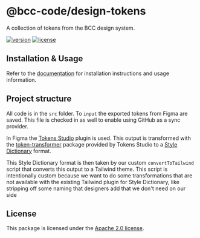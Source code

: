 # @bcc-code/design-tokens
A collection of tokens from the BCC design system.

[![version](https://img.shields.io/npm/v/@bcc-code/design-tokens)](https://github.com/bcc-code/bcc-design-tokens/releases) [![license](https://img.shields.io/npm/l/@bcc-code/design-tokens)](https://github.com/bcc-code/bcc-design-tokens/blob/main/LICENSE)

## Installation & Usage
Refer to the [documentation](https://developer.bcc.no/bcc-design/tokens) for installation instructions and usage information.

## Project structure
All code is in the `src` folder. To `input` the exported tokens from Figma are saved. This file is checked in as well to enable using GitHub as a sync provider.

In Figma the [Tokens Studio](https://www.figma.com/community/plugin/843461159747178978/Tokens-Studio-for-Figma-(Figma-Tokens)) plugin is used. This output is transformed with the [token-transformer](https://github.com/tokens-studio/figma-plugin/tree/main/token-transformer) package provided by Tokens Studio to a [Style Dictionary](https://amzn.github.io/style-dictionary/) format.

This Style Dictionary format is then taken by our custom `convertToTailwind` script that converts this output to a Tailwind theme. This script is intentionally custom because we want to do some transformations that are not available with the existing Tailwind plugin for Style Dictionary, like stripping off some naming that designers add that we don't need on our side

## License
This package is licensed under the [Apache 2.0 license](./LICENSE).
